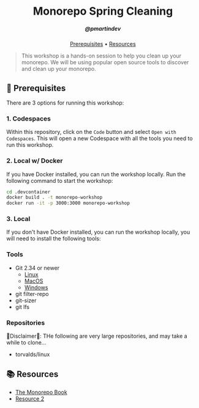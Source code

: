 <h1 align="center">Monorepo Spring Cleaning</h1>
<h5 align="center">@pmartindev</h3>

<p align="center">
  <a href="#mega-prerequisites">Prerequisites</a> •  
  <a href="#books-resources">Resources</a>
</p>

> This workshop is a hands-on session to help you clean up your monorepo. We will be using popular open source tools to discover and clean up your monorepo.


## :mega: Prerequisites
There are 3 options for running this workshop:
### 1. Codespaces
Within this repository, click on the `Code` button and select `Open with Codespaces`. This will open a new Codespace with all the tools you need to run this workshop.

### 2. Local w/ Docker
If you have Docker installed, you can run the workshop locally. Run the following command to start the workshop:
```bash
cd .devcontainer
docker build . -t monorepo-workshop
docker run -it -p 3000:3000 monorepo-workshop
```

### 3. Local
If you don't have Docker installed, you can run the workshop locally, you will need to install the following tools:
### Tools
- Git 2.34 or newer
  - [Linux](https://git-scm.com/download/linux)
  - [MacOS](https://git-scm.com/download/mac)
  - [Windows](https://git-scm.com/download/win)
- git filter-repo
- git-sizer 
- git lfs

### Repositories
:triangular_flag_on_post:Disclaimer:triangular_flag_on_post:: THe following are very large repositories, and may take a while to clone...
- torvalds/linux

## :books: Resources
- [The Monorepo Book](https://monorepo-book.github.io/)
- [Resource 2]()